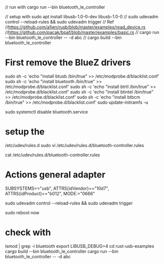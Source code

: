 // run with cargo run --bin bluetooth_le_controller

// setup with sudo apt install libusb-1.0-0-dev libusb-1.0-0
//  sudo udevadm control --reload-rules && sudo udevadm trigger
// Ref
//https://github.com/a1ien/rusb/blob/master/examples/read_device.rs
//https://github.com/pacak/bpaf/blob/master/examples/basic.rs
//  cargo run  --bin bluetooth_le_controller -- -d abc
//  cargo build  --bin bluetooth_le_controller


# First remove the BlueZ drivers
sudo sh -c 'echo "install btusb /bin/true" >> /etc/modprobe.d/blacklist.conf'
sudo sh -c 'echo "install bluetooth /bin/true" >> /etc/modprobe.d/blacklist.conf'
sudo sh -c 'echo "install btrtl /bin/true" >> /etc/modprobe.d/blacklist.conf'
sudo sh -c 'echo "install btintel /bin/true" >> /etc/modprobe.d/blacklist.conf'
sudo sh -c 'echo "install btbcm /bin/true" >> /etc/modprobe.d/blacklist.conf'
sudo update-initramfs -u

sudo systemctl disable bluetooth.service

# setup the 
/etc/udev/rules.d
sudo vi /etc/udev/rules.d/bluetooth-controller.rules

cat /etc/udev/rules.d/bluetooth-controller.rules
# Actions general adapter
SUBSYSTEMS=="usb", ATTRS{idVendor}=="10d7", ATTRS{idProduct}=="b012", MODE:="0666"

sudo udevadm control --reload-rules && sudo udevadm trigger

sudo reboot now


# check with
lsmod | grep -i bluetooth
export LIBUSB_DEBUG=4
cd rust-usb-examples
cargo build --bin bluetooth_le_controller
cargo run  --bin bluetooth_le_controller -- -d abc

